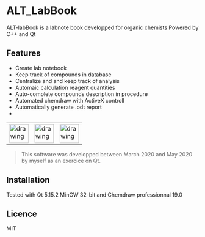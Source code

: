 # ALT_LabBook

ALT-labBook is a labnote book developped for organic chemists
Powered by C++ and Qt 

## Features
- Create lab notebook
- Keep track of compounds in database
- Centralize and and keep track of analysis
- Automaic calculation reagent quantities
- Auto-complete compounds description in procedure
- Automated chemdraw with ActiveX controll
- Automatically generate .odt report
- 
<table>
  <tr>
<td><img src="https://upload.wikimedia.org/wikipedia/commons/thumb/1/18/ISO_C%2B%2B_Logo.svg/306px-ISO_C%2B%2B_Logo.svg.png" alt="drawing" width="50"/></td>
<td><img src="https://upload.wikimedia.org/wikipedia/commons/thumb/0/0b/Qt_logo_2016.svg/1280px-Qt_logo_2016.svg.png" alt="drawing" width="50"/></td>
<td><img src="https://upload.wikimedia.org/wikipedia/commons/thumb/e/eb/Chemdraw_logo.svg/1200px-Chemdraw_logo.svg.png" alt="drawing" width="50"/></td>
  </tr>
</table>

> This software was developped between March 2020 and May 2020 by myself as an exercice on Qt.

## Installation

Tested with Qt 5.15.2 MinGW 32-bit and Chemdraw professionnal 19.0

## Licence
MIT
